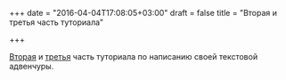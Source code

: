 +++
date = "2016-04-04T17:08:05+03:00"
draft = false
title = "Вторая и третья часть туториала"

+++

<p><a href="https://gocodecloud.com/blog/2016/03/26/writing-a-text-adventure-game-in-go---part-2/">Вторая</a> и <a href="https://gocodecloud.com/blog/2016/04/03/writing-a-text-adventure-game-in-go---part-3/">третья</a> часть туториала по написанию своей текстовой адвенчуры.</p>

